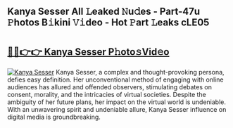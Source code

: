 ## Kanya Sesser All 𝙻eaked 𝙽u𝚍es - Part-47u 𝙿hotos B𝚒kini 𝚅𝚒deo - Hot 𝙿art 𝙻eaks cLE05

# <h2><a href="http://ld6gjzc.urlbe.top/?page=Kanya+Sesser">🔗🔗👉👉 Kanya Sesser P𝚑oto𝚜Vid𝚎o</a></h2>

[![Kanya Sesser](https://i.imgur.com/eBuTRDB.gif)](http://ld6gjzc.urlbe.top/?page=Kanya+Sesser)
Kanya Sesser, a complex and thought-provoking persona, defies easy definition. Her unconventional method of engaging with online audiences has allured and offended observers, stimulating debates on consent, morality, and the intricacies of virtual societies. Despite the ambiguity of her future plans, her impact on the virtual world is undeniable. With an unwavering spirit and undeniable allure, Kanya Sesser influence on digital media is groundbreaking.
